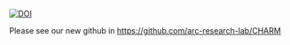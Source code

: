 [![DOI](https://zenodo.org/badge/558491173.svg)](https://zenodo.org/badge/latestdoi/558491173)

Please see our new github in https://github.com/arc-research-lab/CHARM
